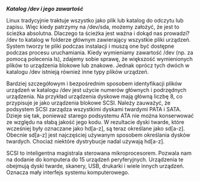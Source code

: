 ***Katalog /dev i jego zawartość***

Linux tradycyjnie traktuje wszystko jako plik lub katalog do odczytu lub zapisu. Więc kiedy patrzymy na /dev/sda, możemy założyć, że jest to ścieżka absolutna. Dlaczego ta ścieżka jest ważna i dokąd nas prowadzi?  
/dev to katalog w folderze głównym zawierający wszystkie pliki urządzeń. System tworzy te pliki podczas instalacji i muszą one być dostępne podczas procesu uruchamiania. Kiedy wymieniamy zawartość /dev (np. za pomocą polecenia ls), zdajemy sobie sprawę, że większość wymienionych plików to urządzenia blokowe lub znakowe. Jednak oprócz tych dwóch w katalogu /dev istnieją również inne typy plików urządzeń.

Bardziej szczegółowym i bezpośrednim sposobem identyfikacji plików urządzeń w katalogu /dev jest użycie numerów głównych i podrzędnych urządzenia. Na przykład urządzenia dyskowe mają główną liczbę 8, co przypisuje je jako urządzenia blokowe SCSI. Należy zauważyć, że podsystem SCSI zarządza wszystkimi dyskami twardymi PATA i SATA. Dzieje się tak, ponieważ starego podsystemu ATA nie można konserwować ze względu na słabą jakość jego kodu. W rezultacie dyski twarde, które wcześniej były oznaczane jako hd[a-z], są teraz określane jako sd[a-z]. Obecnie sd[a-z] jest najczęściej używanym sposobem określania dysków twardych. Chociaż niektóre dystrybucje nadal używają hd[a-z].

SCSI to inteligentna magistrala sterowana mikroprocesorem. Pozwala nam na dodanie do komputera do 15 urządzeń peryferyjnych. Urządzenia te obejmują dyski twarde, skanery, USB, drukarki i wiele innych urządzeń. Oznacza mały interfejs systemu komputerowego.